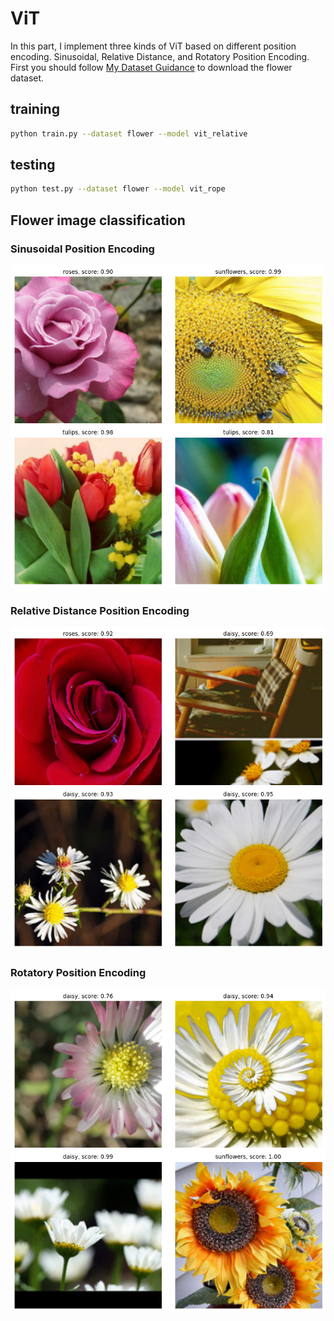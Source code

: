 # ViT #
In this part, I implement three kinds of ViT based on different position encoding. Sinusoidal, Relative Distance, and Rotatory Position Encoding. First you should follow [My Dataset Guidance](https://github.com/tungyen/Deep_learning_CV/tree/master/Dataset) to download the flower dataset.


## training ##
```bash
python train.py --dataset flower --model vit_relative
```

## testing ##
```bash
python test.py --dataset flower --model vit_rope
```


## Flower image classification ##

### Sinusoidal Position Encoding ###

![image](https://github.com/tungyen/Deep_learning_CV/blob/master/2D_classification/ViT/img/vit_sinusoidal_flower.png)

### Relative Distance Position Encoding ###

![image](https://github.com/tungyen/Deep_learning_CV/blob/master/2D_classification/ViT/img/vit_relative_flower.png)

### Rotatory Position Encoding ###

![image](https://github.com/tungyen/Deep_learning_CV/blob/master/2D_classification/ViT/img/vit_rope_flower.png)